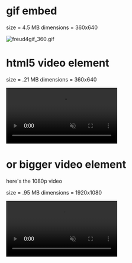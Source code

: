 # gif embed

size = 4.5 MB
dimensions = 360x640

![freud4gif_360.gif](https://ll-show.s3.amazonaws.com/public/mk/tests/proxy/freud4gif_360.gif)

# html5 video element

size = .21 MB
dimensions = 360x640

<video autoplay loop muted playsinline src="https://ll-show.s3.amazonaws.com/public/mk/tests/proxy/freud-360.mp4" type="video/mp4">
</video>

# or bigger video element

here's the 1080p video

size = .95 MB
dimensions = 1920x1080

<video autoplay loop muted playsinline src="https://ll-show.s3.amazonaws.com/public/mk/tests/proxy/freud4gif.mov" type="video/mp4">
</video>
